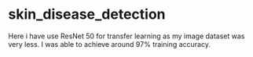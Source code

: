 # skin_disease_detection
Here i have use ResNet 50 for transfer learning as my image dataset was very less. I was able to achieve around 97% training accuracy. 
